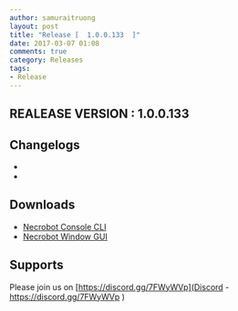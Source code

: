 ```yaml
---
author: samuraitruong
layout: post
title: "Release [  1.0.0.133  ]"
date: 2017-03-07 01:08
comments: true
category: Releases
tags:
- Release
---
```


## REALEASE VERSION : 1.0.0.133


## Changelogs
- 
- 


## Downloads
- [Necrobot Console CLI](/releases/1.0.0.133/Necrobot.CLI.zip)
- [Necrobot Window GUI](/releases/1.0.0.133/Necrobot.Win.zip)


## Supports

Please join us on [https://discord.gg/7FWyWVp](Discord - https://discord.gg/7FWyWVp )
